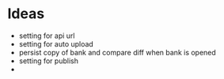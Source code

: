 # Ideas

- setting for api url
- setting for auto upload
- persist copy of bank and compare diff when bank is opened
- setting for publish
- 